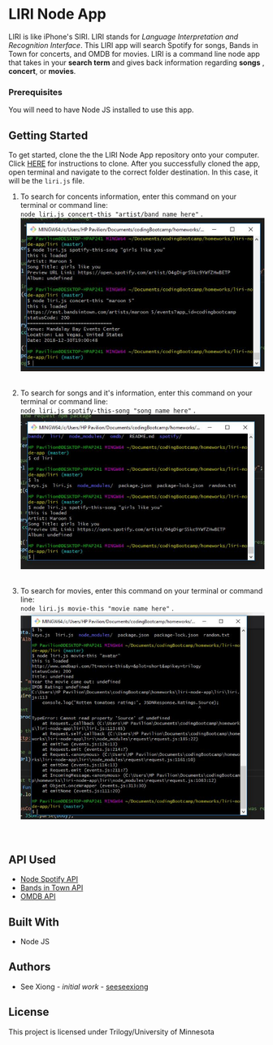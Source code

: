 # LIRI Node App
LIRI is like iPhone's SIRI. LIRI stands for _Language Interpretation and Recognition Interface_. 
This LIRI app will search Spotify for songs, Bands in Town for concerts, and OMDB for movies.
LIRI is a command line node app that takes in your **search term** and gives back information regarding **songs** , **concert**, or **movies**.

### Prerequisites
You will need to have Node JS installed to use this app.

## Getting Started
To get started, clone the the LIRI Node App repository onto your computer. Click [HERE](https://help.github.com/articles/cloning-a-repository/) for instructions to clone.  After you successfully cloned the app, open terminal and navigate to the correct folder destination. In this case, it will be the `liri.js` file.

1. To search for concents information, enter this command on your terminal or command line: <br/>
 `node liri.js concert-this "artist/band name here"` . <br/>
![](images/concertInfo.JPG) <br/><br/>

2. To search for songs and it's information, enter this command on your terminal or command line: <br/>
`node liri.js spotify-this-song "song name here"` . <br/>
![](images/songsInfo.JPG) <br/><br/>

3. To search for movies, enter this command on your terminal or command line: <br/>
`node liri.js movie-this "movie name here"` . <br/>
![](images/movieInfo.JPG) <br/><br/><br/>

## API Used
* [Node Spotify API](https://www.npmjs.com/package/node-spotify-api)
* [Bands in Town API](http://www.artists.bandsintown.com/bandsintown-api)
* [OMDB API](http://www.omdbapi.com/)

## Built With
* Node JS 

## Authors
* See Xiong - _initial work_ - [seeseexiong]( https://github.com/seeseexiong)

## License
This project is licensed under Trilogy/University of Minnesota
